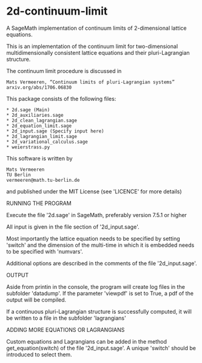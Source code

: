 # 2d-continuum-limit
A SageMath implementation of continuum limits of 2-dimensional lattice equations.

This is an implementation of the continuum limit for two-dimensional multidimensionally consistent lattice equations and their pluri-Lagrangian structure.

The continuum limit procedure is discussed in

	Mats Vermeeren, “Continuum limits of pluri-Lagrangian systems” 
	arxiv.org/abs/1706.06830

This package consists of the following files:

	* 2d.sage (Main)
	* 2d_auxiliaries.sage
	* 2d_clean_lagrangian.sage
	* 2d_equation_limit.sage
	* 2d_input.sage (Specify input here)
	* 2d_lagrangian_limit.sage
	* 2d_variational_calculus.sage
	* weierstrass.py

This software is written by

	Mats Vermeeren
	TU Berlin
	vermeeren@math.tu-berlin.de
	
and published under the MIT License (see 'LICENCE' for more details)


RUNNING THE PROGRAM

Execute the file '2d.sage' in SageMath, preferably version 7.5.1 or higher

All input is given in the file section of '2d_input.sage'.

Most importantly the lattice equation needs to be specified by setting 'switch'
and the dimension of the multi-time in which it is embedded needs to be specified 
with 'numvars'.

Additional options are described in the comments of the file '2d_input.sage'.


OUTPUT

Aside from printin in the console, the program will create log files in the 
subfolder 'datadump'. If the parameter 'viewpdf' is set to True, a pdf of the
output will be compiled.

If a continuous pluri-Lagrangian structure is successfully computed, it will be 
written to a file in the subfolder 'lagrangians'


ADDING MORE EQUATIONS OR LAGRANGIANS

Custom equations and Lagrangians can be added in the method get_equation(switch)
of the file '2d_input.sage'. A unique 'switch' should be introduced to select them.

